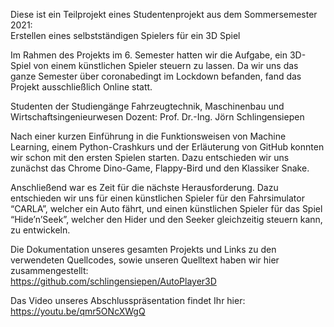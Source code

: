 Diese ist ein Teilprojekt eines Studentenprojekt aus dem Sommersemester 2021: \
Erstellen eines selbstständigen Spielers für ein 3D Spiel

Im Rahmen des Projekts im 6. Semester hatten wir die Aufgabe, ein 3D-Spiel von einem künstlichen Spieler steuern zu lassen. Da wir uns das ganze Semester über coronabedingt im Lockdown befanden, fand das Projekt ausschließlich Online statt.

Studenten der Studiengänge Fahrzeugtechnik, Maschinenbau und Wirtschaftsingenieurwesen Dozent: Prof. Dr.-Ing. Jörn Schlingensiepen

Nach einer kurzen Einführung in die Funktionsweisen von Machine Learning, einem Python-Crashkurs und der Erläuterung von GitHub konnten wir schon mit den ersten Spielen starten. Dazu entschieden wir uns zunächst das Chrome Dino-Game, Flappy-Bird und den Klassiker Snake.

Anschließend war es Zeit für die nächste Herausforderung. Dazu entschieden wir uns für einen künstlichen Spieler für den Fahrsimulator “CARLA”, welcher ein Auto fährt, und einen künstlichen Spieler für das Spiel “Hide’n’Seek”, welcher den Hider und den Seeker gleichzeitig steuern kann, zu entwickeln.

Die Dokumentation unseres gesamten Projekts und Links zu den verwendeten Quellcodes, sowie unseren Quelltext haben wir hier zusammengestellt: \
https://github.com/schlingensiepen/AutoPlayer3D

Das Video unseres Abschlusspräsentation findet Ihr hier: \
https://youtu.be/qmr5ONcXWgQ
